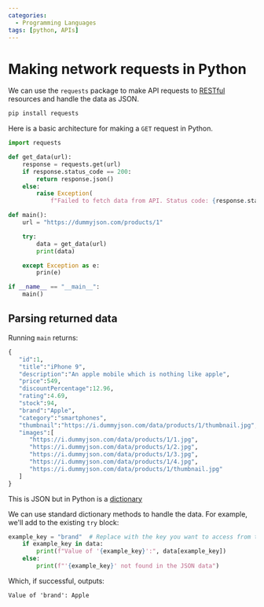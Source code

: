 ```yaml
---
categories:
  - Programming Languages
tags: [python, APIs]
---
```


# Making network requests in Python

We can use the `requests` package to make API requests to
[RESTful](/Databases/REST/RESTful_APIs.md) resources and handle the data as
JSON.

```sh
pip install requests
```

Here is a basic architecture for making a `GET` request in Python.

```py
import requests

def get_data(url):
    response = requests.get(url)
    if response.status_code == 200:
        return response.json()
    else:
        raise Exception(
            f"Failed to fetch data from API. Status code: {response.status_code}")

def main():
    url = "https://dummyjson.com/products/1"

    try:
        data = get_data(url)
        print(data)

    except Exception as e:
        prin(e)

if __name__ == "__main__":
    main()
```

## Parsing returned data

Running `main` returns:

```py
{
   "id":1,
   "title":"iPhone 9",
   "description":"An apple mobile which is nothing like apple",
   "price":549,
   "discountPercentage":12.96,
   "rating":4.69,
   "stock":94,
   "brand":"Apple",
   "category":"smartphones",
   "thumbnail":"https://i.dummyjson.com/data/products/1/thumbnail.jpg",
   "images":[
      "https://i.dummyjson.com/data/products/1/1.jpg",
      "https://i.dummyjson.com/data/products/1/2.jpg",
      "https://i.dummyjson.com/data/products/1/3.jpg",
      "https://i.dummyjson.com/data/products/1/4.jpg",
      "https://i.dummyjson.com/data/products/1/thumbnail.jpg"
   ]
}
```

This is JSON but in Python is a
[dictionary](/Programming_Languages/Python/Syntax/Dictionaries_in_Python.md)

We can use standard dictionary methods to handle the data. For example, we'll
add to the existing `try` block:

```py
example_key = "brand"  # Replace with the key you want to access from the JSON data
    if example_key in data:
        print(f"Value of '{example_key}':", data[example_key])
    else:
        print(f"'{example_key}' not found in the JSON data")
```

Which, if successful, outputs:

```
Value of 'brand': Apple
```
